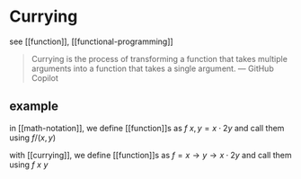 # Currying

see [[function]], [[functional-programming]]

> Currying is the process of transforming a function that takes multiple arguments into a function that takes a single argument. &mdash; GitHub Copilot

## example

in [[math-notation]], we define [[function]]s as $f\ x, y = x \cdot 2y$ and call them using $f/ (x, y)$

with [[currying]], we define [[function]]s as $f = x \to y \to x \cdot 2y$ and call them using $f\ x\ y$
